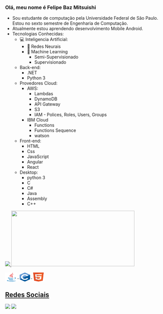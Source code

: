 ### Olá, meu nome é Felipe Baz Mitsuishi

+ Sou estudante de computação pela Universidade Federal de São Paulo. Estou no sexto semestre de Engenharia de Computação.
+ Atualmente estou aprendendo desenvolvimento Mobile Android.
+ Tecnologias Conhecidas:
	 + :computer: Inteligencia Artificial:
	 	 + :robot: Redes Neurais
		 + :repeat_one: Machine Learning
		 	 + Semi-Supervisionado
			 + Supervisionado
	 + Back-end:
	 	 + .NET
		 + Python 3
	 + Provedores Cloud:
	 	 + AWS:
		 	 + Lambdas
			 + DynamoDB
			 + API Gateway
			 + S3
			 + IAM - Polices, Roles, Users, Groups
		 + IBM Cloud
		 	 + Functions
			 + Functions Sequence
			 + watson 
	 + Front-end:
	 	 + HTML
		 + Css
		 + JavaScript
		 + Angular
		 + React
	 + Desktop:
		 + python 3
		 + C
		 + C#
		 + Java
		 + Assembly
		 + C++

 <div>
  <a href="https://github.com/Felipe-Baz">
  <img height="180em" src="https://github-readme-stats.vercel.app/api?username=Felipe-Baz&show_icons=true&theme=dark&include_all_commits=true&count_private=true"/>
  <img height="180em" width="400em" src="https://github-readme-stats.vercel.app/api/top-langs/?username=Felipe-Baz&layout=compact&langs_count=7&theme=dark"/>
</div>
 
 <div style="display: inline_block"><br>
  <img align="center" height="30" width="40" src="https://raw.githubusercontent.com/devicons/devicon/master/icons/java/java-original.svg">
  <img align="center" height="30" width="40" src="https://raw.githubusercontent.com/devicons/devicon/9f4f5cdb393299a81125eb5127929ea7bfe42889/icons/c/c-original.svg">
  <img align="center" height="30" width="40" src="https://raw.githubusercontent.com/devicons/devicon/9f4f5cdb393299a81125eb5127929ea7bfe42889/icons/html5/html5-original.svg">
  </div>

 ## Redes Sociais

<div>
  <a href="https://www.instagram.com/baz_felipe/" target="_blank"><img src="https://img.shields.io/badge/-Instagram-%23E4405F?style=for-the-badge&logo=instagram&logoColor=white" target="_blank"></a>
  <a href="https://www.linkedin.com/in/felipe-baz-mitsuishi/" target="_blank"><img src="https://img.shields.io/badge/-LinkedIn-%230077B5?style=for-the-badge&logo=linkedin&logoColor=white" target="_blank"></a>

</div>

